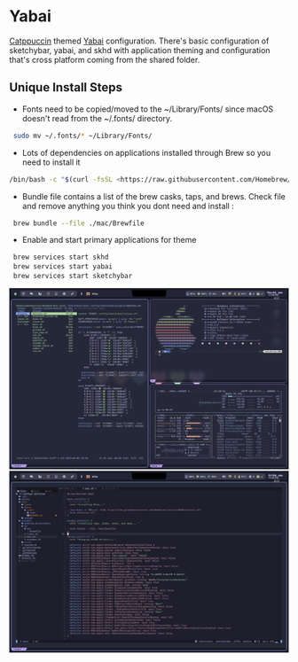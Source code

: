 # Yabai

[Catppuccin](https://github.com/catppuccin/catppuccin) themed [Yabai](https://github.com/koekeishiya/yabai) configuration.
There's basic configuration of sketchybar, yabai, and skhd with application theming and configuration that's cross platform coming from the shared folder.

## Unique Install Steps

- Fonts need to be copied/moved to the ~/Library/Fonts/ since macOS doesn't read from the ~/.fonts/ directory.

```bash
 sudo mv ~/.fonts/* ~/Library/Fonts/
```

- Lots of dependencies on applications installed through Brew so you need to install it

```bash
/bin/bash -c "$(curl -fsSL <https://raw.githubusercontent.com/Homebrew/install/HEAD/install.sh>)"

```

- Bundle file contains a list of the brew casks, taps, and brews. Check file and remove anything you think you dont need and install :

```bash
 brew bundle --file ./mac/Brewfile
```

- Enable and start primary applications for theme

```bash
 brew services start skhd
 brew services start yabai
 brew services start sketchybar
```

![macOS Yabai Tiling example](/assets/macos-yabai-tiling.png)
![macOS Yabai Nvim example](/assets/macos-yabai-nvim.png)

